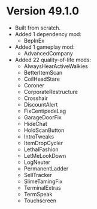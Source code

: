 # Version 49.1.0
- Built from scratch.
- Added 1 dependency mod:
    - BepInEx
- Added 1 gameplay mod:
    - AdvancedCompany
- Added 22 quality-of-life mods:
    - AlwaysHearActiveWalkies
    - BetterItemScan
    - CoilHeadStare
    - Coroner
    - CorporateRestructure
    - Crosshair
    - DiscountAlert
    - FixCentipedeLag
    - GarageDoorFix
    - HideChat
    - HoldScanButton
    - IntroTweaks
    - ItemDropCycler
    - LethalFashion
    - LetMeLookDown
    - LogNeuter
    - PermanentLadder
    - SellTracker
    - SlimeTamingFix
    - TerminalExtras
    - TermSpeak
    - Touchscreen
